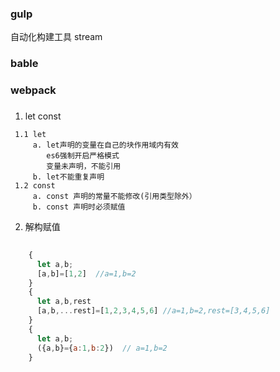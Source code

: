 ### gulp
自动化构建工具
stream  
### bable
### webpack

###
1. let const  
```
 1.1 let
     a. let声明的变量在自己的块作用域内有效  
        es6强制开启严格模式     
        变量未声明，不能引用 
     b. let不能重复声明
 1.2 const 
     a. const 声明的常量不能修改(引用类型除外）
     b. const 声明时必须赋值
```
2. 解构赋值
```javascript
    
    {
      let a,b;
      [a,b]=[1,2]  //a=1,b=2
    }
    {
      let a,b,rest
      [a,b,...rest]=[1,2,3,4,5,6] //a=1,b=2,rest=[3,4,5,6]
    }
    {
      let a,b;
      ({a,b}={a:1,b:2})  // a=1,b=2
    }
 
